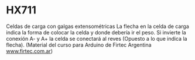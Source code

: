 # HX711
Celdas de carga con galgas extensométricas
La flecha en la celda de carga indica la forma de colocar la celda y donde debería ir el peso.
Si invierte la conexión A- y A+ la celda se conectará al reves (Opuesto a lo que indica la flecha).
(Material del curso para Arduino de Firtec Argentina www.firtec.com.ar)
